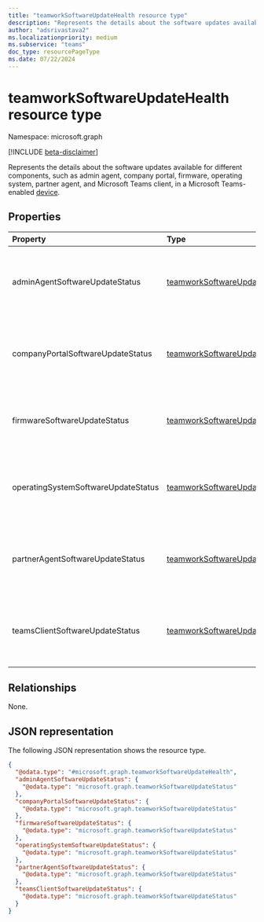 ```yaml
---
title: "teamworkSoftwareUpdateHealth resource type"
description: "Represents the details about the software updates available for different components, such as admin agent, company portal, firmware, operating system, partner agent, and Microsoft Teams client, in a Microsoft Teams-enabled device."
author: "adsrivastava2"
ms.localizationpriority: medium
ms.subservice: "teams"
doc_type: resourcePageType
ms.date: 07/22/2024
---
```


# teamworkSoftwareUpdateHealth resource type

Namespace: microsoft.graph

[!INCLUDE [beta-disclaimer](../../includes/beta-disclaimer.md)]

Represents the details about the software updates available for different components, such as admin agent, company portal, firmware, operating system, partner agent, and Microsoft Teams client, in a Microsoft Teams-enabled [device](../resources/teamworkdevice.md).

## Properties
|Property|Type|Description|
|:---|:---|:---|
|adminAgentSoftwareUpdateStatus|[teamworkSoftwareUpdateStatus](../resources/teamworksoftwareupdatestatus.md)|The software update available for the admin agent.|
|companyPortalSoftwareUpdateStatus|[teamworkSoftwareUpdateStatus](../resources/teamworksoftwareupdatestatus.md)|The software update available for the company portal.|
|firmwareSoftwareUpdateStatus|[teamworkSoftwareUpdateStatus](../resources/teamworksoftwareupdatestatus.md)|The software update available for the firmware.|
|operatingSystemSoftwareUpdateStatus|[teamworkSoftwareUpdateStatus](../resources/teamworksoftwareupdatestatus.md)|The software update available for the operating system.|
|partnerAgentSoftwareUpdateStatus|[teamworkSoftwareUpdateStatus](../resources/teamworksoftwareupdatestatus.md)|The software update available for the partner agent.|
|teamsClientSoftwareUpdateStatus|[teamworkSoftwareUpdateStatus](../resources/teamworksoftwareupdatestatus.md)|The software update available for the Teams client.|


## Relationships
None.

## JSON representation
The following JSON representation shows the resource type.
<!-- {
  "blockType": "resource",
  "@odata.type": "microsoft.graph.teamworkSoftwareUpdateHealth"
}
-->
``` json
{
  "@odata.type": "#microsoft.graph.teamworkSoftwareUpdateHealth",
  "adminAgentSoftwareUpdateStatus": {
    "@odata.type": "microsoft.graph.teamworkSoftwareUpdateStatus"
  },
  "companyPortalSoftwareUpdateStatus": {
    "@odata.type": "microsoft.graph.teamworkSoftwareUpdateStatus"
  },
  "firmwareSoftwareUpdateStatus": {
    "@odata.type": "microsoft.graph.teamworkSoftwareUpdateStatus"
  },
  "operatingSystemSoftwareUpdateStatus": {
    "@odata.type": "microsoft.graph.teamworkSoftwareUpdateStatus"
  },
  "partnerAgentSoftwareUpdateStatus": {
    "@odata.type": "microsoft.graph.teamworkSoftwareUpdateStatus"
  },
  "teamsClientSoftwareUpdateStatus": {
    "@odata.type": "microsoft.graph.teamworkSoftwareUpdateStatus"
  }
}
```

